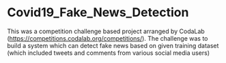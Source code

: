 # Covid19_Fake_News_Detection
This was a competition challenge based project arranged by CodaLab  (https://competitions.codalab.org/competitions/). The challenge was to build a system which can detect fake news based on given training dataset (which  included tweets and comments from various social media users) 
